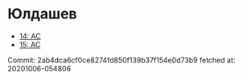 # Юлдашев
- [14: AC](14.md)
- [15: AC](15.md)

Commit: 2ab4dca6cf0ce8274fd850f139b37f154e0d73b9
 fetched at: 20201006-054806
